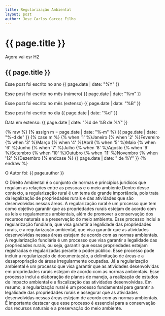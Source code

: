 ```yaml
---
title: Regularização Ambiental
layout: post
author: Jose Carlos Garcez Filho
---
```


<h1>{{ page.title }}</h1>

Agora vai esr H2

<h2>{{ page.title }}</h2>


Esse post foi escrito no ano {{ page.date | date: "%Y" }}

Esse post foi escrito no mês (número) {{ page.date | date: "%m" }}

Esse post foi escrito no mês (extenso) {{ page.date | date: "%B" }}

Esse post foi escrito no dia {{ page.date | date: "%d" }}

Data em extenso: {{ page.date | date: "%d de %B de %Y" }}


{% raw  %}
{% assign m = page.date | date: "%-m" %}
{{ page.date | date: "%-d de" }}
{% case m %}
  {% when '1' %}Janeiro
  {% when '2' %}Fevereiro
  {% when '3' %}Março
  {% when '4' %}Abril
  {% when '5' %}Maio
  {% when '6' %}Junho
  {% when '7' %}Julho
  {% when '8' %}Agosto
  {% when '9' %}Setembro
  {% when '10' %}Outubro
  {% when '11' %}Novembro
  {% when '12' %}Dezembro
{% endcase %}
{{ page.date | date: " de %Y" }}
{% endraw %}


O Autor foi: {{ page.author }}

O Direito Ambiental é o conjunto de normas e princípios jurídicos que regulam as relações entre as pessoas e o meio ambiente.Dentro desse contexto, a regularização rural é um tema de grande importância, pois trata da legalização de propriedades rurais e das atividades que são desenvolvidas nessas áreas.
A regularização rural é um processo que tem como objetivo garantir que as propriedades rurais estejam de acordo com as leis e regulamentos ambientais, além de promover a conservação dos recursos naturais e a preservação do meio ambiente. Esse processo inclui a regularização fundiária, que visa garantir a legalidade das propriedades rurais, e a regularização ambiental, que visa garantir que as atividades desenvolvidas nessas áreas estejam de acordo com as normas ambientais.
A regularização fundiária é um processo que visa garantir a legalidade das propriedades rurais, ou seja, garantir que essas propriedades estejam registradas e regularizadas perante o poder público. Esse processo pode incluir a regularização de documentação, a delimitação de áreas e a desapropriação de áreas irregularmente ocupadas.
Já a regularização ambiental é um processo que visa garantir que as atividades desenvolvidas em propriedades rurais estejam de acordo com as normas ambientais. Esse processo inclui a elaboração de planos de manejo, a realização de estudos de impacto ambiental e a fiscalização das atividades desenvolvidas.
Em resumo, a regularização rural é um processo fundamental para garantir a legalidade das propriedades rurais e assegurar que as atividades desenvolvidas nessas áreas estejam de acordo com as normas ambientais. É importante destacar que esse processo é essencial para a conservação dos recursos naturais e a preservação do meio ambiente.
